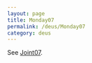```yaml
---
layout: page
title: Monday07
permalink: /deus/Monday07
category: deus
---
```

See [Joint07](Joint07).
